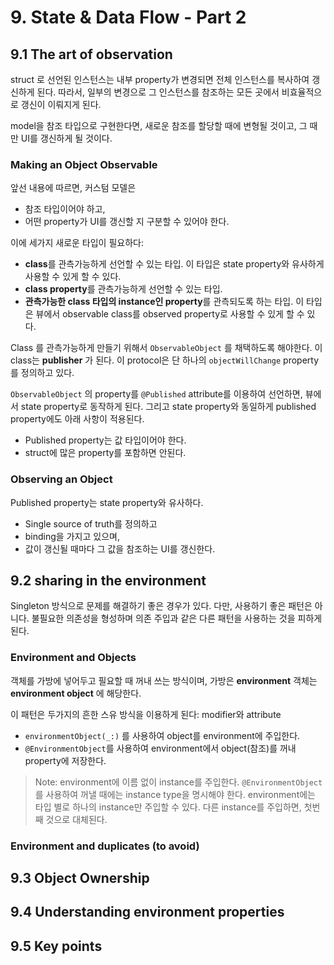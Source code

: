 # 9. State & Data Flow - Part 2

## 9.1 The art of observation

struct 로 선언된 인스턴스는 내부 property가 변경되면 전체 인스턴스를 복사하여 갱신하게 된다. 따라서, 일부의 변경으로 그 인스턴스를 참조하는 모든 곳에서 비효율적으로 갱신이 이뤄지게 된다.

model을 참조 타입으로 구현한다면, 새로운 참조를 할당할 때에 변형될 것이고, 그 때만 UI를 갱신하게 될 것이다.

### Making an Object Observable

앞선 내용에 따르면, 커스텀 모델은

- 참조 타입이어야 하고, 
- 어떤 property가 UI를 갱신할 지 구분할 수 있어야 한다.

이에 세가지 새로운 타입이 필요하다:

- **class**를 관측가능하게 선언할 수 있는 타입. 이 타입은 state property와 유사하게 사용할 수 있게 할 수 있다.
- **class property**를 관측가능하게 선언할 수 있는 타입.
- **관측가능한 class 타입의 instance인 property**를 관측되도록 하는 타입. 이 타입은 뷰에서 observable class를 observed property로 사용할 수 있게 할 수 있다.

Class 를 관측가능하게 만들기 위해서 `ObservableObject` 를 채택하도록 해야한다. 이 class는 **publisher** 가 된다. 이 protocol은 단 하나의 `objectWillChange`  property를 정의하고 있다.

`ObservableObject`  의 property를 `@Published` attribute를 이용하여 선언하면, 뷰에서 state property로 동작하게 된다. 그리고 state property와 동일하게 published property에도 아래 사항이 적용된다.

- Published property는 값 타입이어야 한다.
- struct에 많은 property를 포함하면 안된다.

### Observing an Object

Published property는 state property와 유사하다.

- Single source of truth를 정의하고
- binding을 가지고 있으며,
- 값이 갱신될 때마다 그 값을 참조하는 UI를 갱신한다.

## 9.2 sharing in the environment

Singleton 방식으로 문제를 해결하기 좋은 경우가 있다. 다만, 사용하기 좋은 패턴은 아니다. 불필요한 의존성을 형성하며 의존 주입과 같은 다른 패턴을 사용하는 것을 피하게 된다.

### Environment and Objects

객체를 가방에 넣어두고 필요할 때 꺼내 쓰는 방식이며, 가방은 **environment** 객체는 **environment object** 에 해당한다.

이 패턴은 두가지의 흔한 스유 방식을 이용하게 된다: modifier와 attribute

- `environmentObject(_:)` 를 사용하여 object를 environment에 주입한다.
- `@EnvironmentObject`를 사용하여 environment에서 object(참조)를 꺼내 property에 저장한다.

> Note: environment에 이름 없이 instance를 주입한다. `@EnvironmentObject` 를 사용하여 꺼낼 때에는 instance type을 명시해야 한다. environment에는 타입 별로 하나의 instance만 주입할 수 있다. 다른 instance를 주입하면, 첫번째 것으로 대체된다.

### Environment and duplicates (to avoid)



## 9.3 Object Ownership

## 9.4 Understanding environment properties

## 9.5 Key points